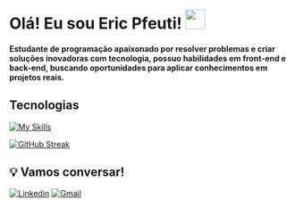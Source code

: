 # Olá! Eu sou Eric Pfeuti! <img src="https://raw.githubusercontent.com/nixin72/nixin72/master/wave.gif" style="width:35px;"> 

#### Estudante de programação apaixonado por resolver problemas e criar soluções inovadoras com tecnologia, possuo habilidades em front-end e back-end, buscando oportunidades para aplicar conhecimentos em projetos reais. 

## Tecnologias

[![My Skills](https://skillicons.dev/icons?i=html,css,js,nodejs,python,mongo,figma,vscode,bootstrap,photoshop,github,vercel)](https://skillicons.dev)

[![GitHub Streak](https://streak-stats.demolab.com/?user=ericpfeuti&theme=highcontrast)](https://git.io/streak-stats)

## 💡 Vamos conversar!

[![Linkedin](https://img.shields.io/badge/LinkedIn-0077B5?style=for-the-badge&logo=linkedin&logoColor=white)](https://www.linkedin.com/in/eric-pfeuti-b481142a8/)
[![Gmail](https://img.shields.io/static/v1?message=Gmail&logo=gmail&label=&color=D14836&logoColor=white&labelColor=&style=for-the-badge)](mailto:eric.pfeuti2007@gmail.com)

